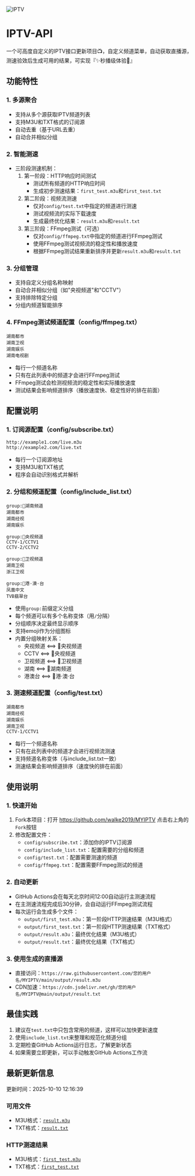 ![IPTV](https://socialify.git.ci/walke2019/MYIPTV/image?description=1&descriptionEditable=IPTV%20%E7%9B%B4%E6%92%AD%E6%BA%90&forks=1&language=1&name=1&owner=1&pattern=Circuit%20Board&stargazers=1&theme=Auto)

# IPTV-API

一个可高度自定义的IPTV接口更新项目📺，自定义频道菜单，自动获取直播源，测速验效后生成可用的结果，可实现『✨秒播级体验🚀』

## 功能特性

### 1. 多源聚合
- 支持从多个源获取IPTV频道列表
- 支持M3U和TXT格式的订阅源
- 自动去重（基于URL去重）
- 自动合并相似分组

### 2. 智能测速
- 三阶段测速机制：
  1. 第一阶段：HTTP响应时间测试
     - 测试所有频道的HTTP响应时间
     - 生成初步测速结果：`first_test.m3u`和`first_test.txt`
  2. 第二阶段：视频流测速
     - 仅对`config/test.txt`中指定的频道进行测速
     - 测试视频流的实际下载速度
     - 生成最终优化结果：`result.m3u`和`result.txt`
  3. 第三阶段：FFmpeg测试（可选）
     - 仅对`config/ffmpeg.txt`中指定的频道进行FFmpeg测试
     - 使用FFmpeg测试视频流的稳定性和播放速度
     - 根据FFmpeg测试结果重新排序并更新`result.m3u`和`result.txt`

### 3. 分组管理
- 支持自定义分组名称映射
- 自动合并相似分组（如"央视频道"和"CCTV"）
- 支持排除特定分组
- 分组内频道智能排序

### 4. FFmpeg测试频道配置（config/ffmpeg.txt）
```
湖南都市
湖南卫视
湖南娱乐
湖南电视剧
```
- 每行一个频道名称
- 只有在此列表中的频道才会进行FFmpeg测试
- FFmpeg测试会检测视频流的稳定性和实际播放速度
- 测试结果会影响频道排序（播放速度快、稳定性好的排在前面）

## 配置说明

### 1. 订阅源配置（config/subscribe.txt）
```
http://example1.com/live.m3u
http://example2.com/live.txt
```
- 每行一个订阅源地址
- 支持M3U和TXT格式
- 程序会自动识别格式并解析

### 2. 分组和频道配置（config/include_list.txt）
```
group:🍄湖南频道
湖南都市
湖南经视
湖南娱乐

group:🍓央视频道
CCTV-1/CCTV1
CCTV-2/CCTV2

group:🐧卫视频道
湖南卫视
浙江卫视

group:🦄️港·澳·台
凤凰中文
TVB翡翠台
```
- 使用`group:`前缀定义分组
- 每个频道可以有多个名称变体（用`/`分隔）
- 分组顺序决定最终显示顺序
- 支持emoji作为分组图标
- 内置分组映射关系：
  - 央视频道 ⟺ 🍓央视频道
  - CCTV ⟺ 🍓央视频道
  - 卫视频道 ⟺ 🐧卫视频道
  - 湖南 ⟺ 🍄湖南频道
  - 港澳台 ⟺ 🦄️港·澳·台

### 3. 测速频道配置（config/test.txt）
```
湖南都市
湖南经视
湖南娱乐
湖南卫视
CCTV-1/CCTV1
```
- 每行一个频道名称
- 只有在此列表中的频道才会进行视频流测速
- 支持频道名称变体（与include_list.txt一致）
- 测速结果会影响频道排序（速度快的排在前面）

## 使用说明

### 1. 快速开始
1. Fork本项目：打开 https://github.com/walke2019/MYIPTV 点击右上角的`Fork`按钮
2. 修改配置文件：
   - `config/subscribe.txt`：添加你的IPTV订阅源
   - `config/include_list.txt`：配置需要的分组和频道
   - `config/test.txt`：配置需要测速的频道
   - `config/ffmpeg.txt`：配置需要FFmpeg测试的频道

### 2. 自动更新
- GitHub Actions会在每天北京时间12:00自动运行主测速流程
- 在主测速流程完成后30分钟，会自动运行FFmpeg测试流程
- 每次运行会生成多个文件：
  - `output/first_test.m3u`：第一阶段HTTP测速结果（M3U格式）
  - `output/first_test.txt`：第一阶段HTTP测速结果（TXT格式）
  - `output/result.m3u`：最终优化结果（M3U格式）
  - `output/result.txt`：最终优化结果（TXT格式）

### 3. 使用生成的直播源
- 直接访问：`https://raw.githubusercontent.com/您的用户名/MYIPTV/main/output/result.m3u`
- CDN加速：`https://cdn.jsdelivr.net/gh/您的用户名/MYIPTV@main/output/result.txt`

## 最佳实践
1. 建议在`test.txt`中只包含常用的频道，这样可以加快更新速度
2. 使用`include_list.txt`来整理和规范化频道分组
3. 定期检查GitHub Actions运行日志，了解更新状态
4. 如果需要立即更新，可以手动触发GitHub Actions工作流





























































































































































## 最新更新信息
更新时间：2025-10-10 12:16:39

### 可用文件
- M3U格式：[`result.m3u`](https://raw.githubusercontent.com/walke2019/MYIPTV/main/output/result.m3u)
- TXT格式：[`result.txt`](https://raw.githubusercontent.com/walke2019/MYIPTV/main/output/result.txt)

### HTTP测速结果
- M3U格式：[`first_test.m3u`](https://raw.githubusercontent.com/walke2019/MYIPTV/main/output/first_test.m3u)
- TXT格式：[`first_test.txt`](https://raw.githubusercontent.com/walke2019/MYIPTV/main/output/first_test.txt)
